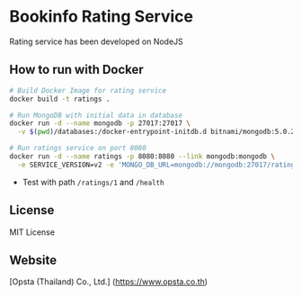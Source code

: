 # Bookinfo Rating Service

Rating service has been developed on NodeJS

## How to run with Docker

```bash
# Build Docker Image for rating service
docker build -t ratings .

# Run MongoDB with initial data in database
docker run -d --name mongodb -p 27017:27017 \
  -v $(pwd)/databases:/docker-entrypoint-initdb.d bitnami/mongodb:5.0.2-debian-10-r2

# Run ratings service on port 8080
docker run -d --name ratings -p 8080:8080 --link mongodb:mongodb \
  -e SERVICE_VERSION=v2 -e 'MONGO_DB_URL=mongodb://mongodb:27017/ratings' ratings
```

* Test with path `/ratings/1` and `/health`

## License

MIT License

## Website

[Opsta (Thailand) Co., Ltd.] (https://www.opsta.co.th)

